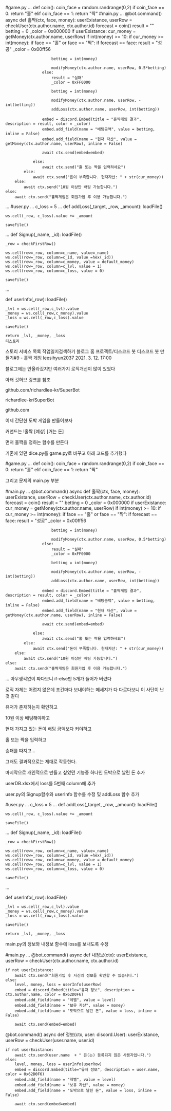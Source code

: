 #game.py
...
def coin():
    coin_face = random.randrange(0,2)
    if coin_face == 0:
        return "홀"
    elif coin_face == 1:
        return "짝"
        #main.py
...
@bot.command()
async def 홀짝(ctx, face, money):
    userExistance, userRow = checkUser(ctx.author.name, ctx.author.id)
    forecast = coin()
    result = ""
    betting = 0
    _color = 0x000000
    if userExistance:
        cur_money = getMoney(ctx.author.name, userRow)
        if int(money) >= 10:
            if cur_money >= int(money):
                if face == "홀" or face == "짝":
                    if forecast == face:
                        result = "성공"
                        _color = 0x00ff56

                        betting = int(money)

                        modifyMoney(ctx.author.name, userRow, 0.5*betting)
                    else:
                        result = "실패"
                        _color = 0xFF0000

                        betting = int(money)
                        
                        modifyMoney(ctx.author.name, userRow, -int(betting))
                        addLoss(ctx.author.name, userRow, int(betting))

                    embed = discord.Embed(title = "홀짝게임 결과", description = result, color = _color)
                    embed.add_field(name = "배팅금액", value = betting, inline = False)
                    embed.add_field(name = "현재 자산", value = getMoney(ctx.author.name, userRow), inline = False)

                    await ctx.send(embed=embed)

                else:
                    await ctx.send("홀 또는 짝을 입력하세요")
            else:
                await ctx.send("돈이 부족합니다. 현재자산: " + str(cur_money))
        else:
            await ctx.send("10원 이상만 배팅 가능합니다.")
    else:
        await ctx.send("홀짝게임은 회원가입 후 이용 가능합니다.")
...
#user.py
...
c_loss = 5
...
def addLoss(_target, _row, _amount):
    loadFile()
    
    ws.cell(_row, c_loss).value += _amount

    saveFile()
...
def Signup(_name, _id):
    loadFile()

    _row = checkFirstRow()

    ws.cell(row=_row, column=c_name, value=_name)
    ws.cell(row=_row, column=c_id, value =hex(_id))
    ws.cell(row=_row, column=c_money, value = default_money)
    ws.cell(row=_row, column=c_lvl, value = 1)
    ws.cell(row=_row, column=c_loss, value = 0)

    saveFile()
...

def userInfo(_row):
    loadFile()

    _lvl = ws.cell(_row,c_lvl).value
    _money = ws.cell(_row,c_money).value
    _loss = ws.cell(_row,c_loss).value

    saveFile()

    return _lvl, _money, _loss
    티스토리
 스토리 서비스 목록
작업일지검색하기 
블로그 홈
프로젝트/디스코드 봇
디스코드 봇 만들기#9 - 홀짝 게임
leesihyun2037
2021. 3. 12. 17:00



블로그에는 안올라갔지만 여러가지 로직개선이 많이 있었다

아래 깃허브 링크를 참조

github.com/richardlee-kr/SuperBot

 
richardlee-kr/SuperBot

github.com
 

이제 간단한 도박 게임을 만들어보자

커맨드는 !홀짝 [예상] [거는 돈]

 

먼저 홀짝을 정하는 함수를 만든다

기존에 있던 dice.py를 game.py로 바꾸고 아래 코드를 추가했다

#game.py
...
def coin():
    coin_face = random.randrange(0,2)
    if coin_face == 0:
        return "홀"
    elif coin_face == 1:
        return "짝"
 

그리고 문제의 main.py 부분

#main.py
...
@bot.command()
async def 홀짝(ctx, face, money):
    userExistance, userRow = checkUser(ctx.author.name, ctx.author.id)
    forecast = coin()
    result = ""
    betting = 0
    _color = 0x000000
    if userExistance:
        cur_money = getMoney(ctx.author.name, userRow)
        if int(money) >= 10:
            if cur_money >= int(money):
                if face == "홀" or face == "짝":
                    if forecast == face:
                        result = "성공"
                        _color = 0x00ff56

                        betting = int(money)

                        modifyMoney(ctx.author.name, userRow, 0.5*betting)
                    else:
                        result = "실패"
                        _color = 0xFF0000

                        betting = int(money)
                        
                        modifyMoney(ctx.author.name, userRow, -int(betting))
                        addLoss(ctx.author.name, userRow, int(betting))

                    embed = discord.Embed(title = "홀짝게임 결과", description = result, color = _color)
                    embed.add_field(name = "배팅금액", value = betting, inline = False)
                    embed.add_field(name = "현재 자산", value = getMoney(ctx.author.name, userRow), inline = False)

                    await ctx.send(embed=embed)

                else:
                    await ctx.send("홀 또는 짝을 입력하세요")
            else:
                await ctx.send("돈이 부족합니다. 현재자산: " + str(cur_money))
        else:
            await ctx.send("10원 이상만 배팅 가능합니다.")
    else:
        await ctx.send("홀짝게임은 회원가입 후 이용 가능합니다.")
...
아무생각없이 짜다보니 if-else만 5개가 들어가 버렸다

로직 자체는 어렵지 않은데 조건마다 보내야하는 메세지가 다 다르다보니 이 사단이 난 것 같다

 

유저가 존재하는지 확인하고

10원 이상 배팅해야하고

현재 가지고 있는 돈이 배팅 금액보다 커야하고

홀 또는 짝을 입력하고

승패를 따지고...

 

그래도 결과적으로는 제대로 작동한다.





 

마지막으로 개인적으로 만들고 싶었던 기능중 하나인 도박으로 날린 돈 추가


 

userDB.xlsx에서 loss를 5번째 column에 추가


 

user.py의 Signup함수와 userInfo 함수를 수정 및 addLoss 함수 추가

#user.py
...
c_loss = 5
...
def addLoss(_target, _row, _amount):
    loadFile()
    
    ws.cell(_row, c_loss).value += _amount

    saveFile()
...
def Signup(_name, _id):
    loadFile()

    _row = checkFirstRow()

    ws.cell(row=_row, column=c_name, value=_name)
    ws.cell(row=_row, column=c_id, value =hex(_id))
    ws.cell(row=_row, column=c_money, value = default_money)
    ws.cell(row=_row, column=c_lvl, value = 1)
    ws.cell(row=_row, column=c_loss, value = 0)

    saveFile()
...

def userInfo(_row):
    loadFile()

    _lvl = ws.cell(_row,c_lvl).value
    _money = ws.cell(_row,c_money).value
    _loss = ws.cell(_row,c_loss).value

    saveFile()

    return _lvl, _money, _loss
 

main.py의 정보와 내정보 함수에 loss를 보내도록 수정

#main.py
...
@bot.command()
async def 내정보(ctx):
    userExistance, userRow = checkUser(ctx.author.name, ctx.author.id)

    if not userExistance:
        await ctx.send("회원가입 후 자신의 정보를 확인할 수 있습니다.")
    else:
        level, money, loss = userInfo(userRow)
        embed = discord.Embed(title="유저 정보", description = ctx.author.name, color = 0x62D0F6)
        embed.add_field(name = "레벨", value = level)
        embed.add_field(name = "보유 자산", value = money)
        embed.add_field(name = "도박으로 날린 돈", value = loss, inline = False)

        await ctx.send(embed=embed)

@bot.command()
async def 정보(ctx, user: discord.User):
    userExistance, userRow = checkUser(user.name, user.id)

    if not userExistance:
        await ctx.send(user.name  + " 은(는) 등록되지 않은 사용자입니다.")
    else:
        level, money, loss = userInfo(userRow)
        embed = discord.Embed(title="유저 정보", description = user.name, color = 0x62D0F6)
        embed.add_field(name = "레벨", value = level)
        embed.add_field(name = "보유 자산", value = money)
        embed.add_field(name = "도박으로 날린 돈", value = loss, inline = False)

        await ctx.send(embed=embed)
